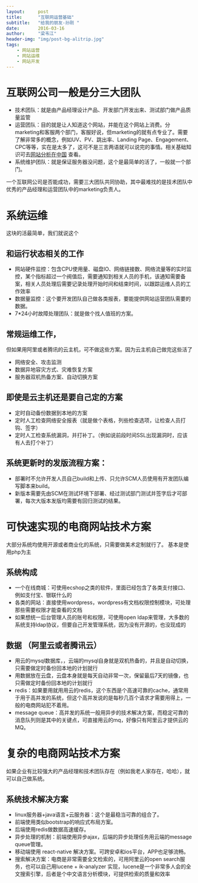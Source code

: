 ```yaml
---
layout:     post
title:      "互联网运营基础"
subtitle:   "给我的朋友-孙刚 "
date:       2016-03-16
author:     "梁韦江"
header-img: "img/post-bg-alitrip.jpg"
tags:
    - 网站运营
    - 网站运维
    - 网站开发
---
```



# 互联网公司一般是分三大团队
- 技术团队：就是由产品经理设计产品、开发部门开发出来、测试部门做产品质量监管
- 运营团队：目的就是让人知道这个网站，并能在这个网站上消费。分marketing和客服两个部门，客服好说，但marketing的就有点专业了。需要了解非常多的概念，例如UV、PV、跳出率、Landing Page、Engagement、CPC等等，实在是太多了，这可不是三言两语就可以说完的事情。相关基础知识可去[网站分析在中国](http://www.chinawebanalytics.cn/site-map/) 查看。
- 系统维护团队：就是保证服务器没问题，这个是最简单的活了，一般就一个部门。

一个互联网公司是否能成功，需要三大团队共同协助，其中最难找的是技术团队中优秀的产品经理和运营团队中的marketing负责人。

# 系统运维
这块的活最简单，我们就说这个

## 和运行状态相关的工作
- 网站硬件监控：包含CPU使用量、磁盘IO、网络链接数、网络流量等的实时监控，某个指标超过一个阀值后，需要通知到相关人员的手机，该通知需要备案，相关人员处理后需要记录处理开始时间和结束时间，以跟踪运维人员的工作效率
- 数据量监控：这个要开发团队自己做各类报表，要能提供网站运营团队需要的数据。
- 7*24小时故障处理团队：就是做个找人值班的方案。

## 常规运维工作，
但如果用阿里或者腾讯的云主机，可不做这些方案。因为云主机自己做完这些活了

- 网络安全、攻击监测
- 数据异地容灾方式、灾难恢复方案
- 服务器双机热备方案、自动切换方案

## 即使是云主机还是要自己定的方案
- 定时自动备份数据到本地的方案
- 定时人工检查网络安全报表（就是做个表格，列些检查选项，让检查人员打钩、签字）
- 定时人工检查系统漏洞，并打补丁。（例如说前段时间SSL出现漏洞时，应该有人去打个补丁）

## 系统更新时的发版流程方案：
- 部署时不允许开发人员自己build和上传、只允许SCM人员使用有开发团队编写脚本来build。
- 新版本需要先由SCM在测试环境下部署、经过测试部门测试并签字后才可部署，每次大版本发版均需要有回归测试的结果。

# 可快速实现的电商网站技术方案
大部分系统均使用开源或者商业化的系统，只需要做美术定制就行了。
基本是使用php为主

## 系统构成
- 一个在线商城：可使用ecshop之类的软件，里面已经包含了各类支付接口、例如支付宝、银联什么的
- 各类的网站：直接使用wordpress，wordpress有文档权限控制模块，可处理那些需要权限才能查看的文档
- 如果想统一后台管理人员的账号和权限，可使用open ldap来管理，大多数的系统支持ldap协议，但要自己开发管理系统，因为没有开源的，也没现成的

## 数据 （阿里云或者腾讯云）
- 用云的mysql数据库，，云端的mysql自身就是双机热备的，并且是自动切换，只需要做定时备份回本地的计划就行
- 用数据放在云盘，云盘本身就是每天自动非常一次，保留最后7天的镜像，也只需做定时备份回本地的计划就行
- redis：如果要用就用用云的redis，这个东西是个高速可靠的cache，通常用于用于高并发的系统，但这个高并发说的是每秒几百个请求才需要用得上，一般的电商网站犯不着用。
- message queue：高并发的系统一般用异步的技术解决方案，而稳定可靠的消息队列则是其中的关键点，可直接用云的mq，好像只有阿里云才提供云的MQ。

# 复杂的电商网站技术方案
如果企业有比较强大的产品经理和技术团队存在（例如我老人家存在，哈哈），就可以自己做系统。

## 系统技术解决方案
- linux服务器+java语言+云服务器：这个是最稳当可靠的组合了。
- 前端使用类似bootstrap的响应式布局方案。
- 后端使用redis做数据高速缓存。
- 异步处理的机制：前端使用异步ajax，后端的异步处理任务用云端的message queue管理。
- 移动端使用 react-native 解决方案。可跨安卓和ios平台，APP也足够流畅。
- 搜索解决方案：电商是非常需要全文检索的，可用阿里云的open search服务，也可以自己用lucene + ik-analyzer 实现，lucene是一个非常多人会的全文搜索引擎，后者是个中文语言分析模块，可提供检索的质量和效率
